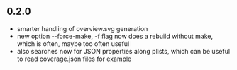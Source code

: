 ## 0.2.0

* smarter handling of overview.svg generation
* new option --force-make, -f flag now does a rebuild without make, which is often, maybe too often useful
* also searches now for JSON properties along plists, which can be useful to read coverage.json files for example
